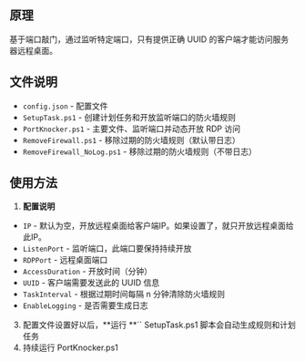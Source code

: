 ## 原理

基于端口敲门，通过监听特定端口，只有提供正确 UUID 的客户端才能访问服务器远程桌面。

## 文件说明

- `config.json` - 配置文件
- `SetupTask.ps1` - 创建计划任务和开放监听端口的防火墙规则
- `PortKnocker.ps1` - 主要文件、监听端口并动态开放 RDP 访问
- `RemoveFirewall.ps1` - 移除过期的防火墙规则（默认带日志）
- `RemoveFirewall_NoLog.ps1` - 移除过期的防火墙规则（不带日志）

## 使用方法

1. **配置说明**

- `IP` - 默认为空，开放远程桌面给客户端IP。如果设置了，就只开放远程桌面给此IP。
- `ListenPort` - 监听端口，此端口要保持持续开放
- `RDPPort` - 远程桌面端口
- `AccessDuration` - 开放时间（分钟）
- `UUID` - 客户端需要发送此的 UUID 信息
- `TaskInterval` - 根据过期时间每隔 n 分钟清除防火墙规则
- `EnableLogging` - 是否需要生成日志
  
3. 配置文件设置好以后，**运行 **`` SetupTask.ps1 脚本会自动生成规则和计划任务
4. 持续运行 PortKnocker.ps1
